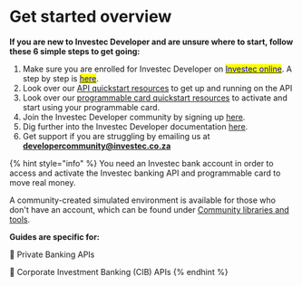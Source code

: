 # Get started overview

**If you are new to Investec Developer and are unsure where to start, follow these 6 simple steps to get going:**

1. Make sure you are enrolled for Investec Developer on [<mark style="color:blue;">Investec online</mark>](https://login.secure.investec.com/wpaas). A step by step is [<mark style="color:blue;">here</mark>](https://investec.gitbook.io/programmable-banking-community-wiki/get-started/self-enrollment-guide).
2. Look over our [API quickstart resources](https://investec.gitbook.io/programmable-banking-community-wiki/get-started/api-quick-start-guide) to get up and running on the API
3. Look over our [programmable card quickstart resources](https://investec.gitbook.io/programmable-banking-community-wiki/get-started/card-quick-start-guide) to activate and start using your programmable card.
4. Join the Investec Developer community by signing up [here](https://jf18emj1p49.typeform.com/to/RXy7DHSD?typeform-source=investec.gitbook.io).
5. Dig further into the Investec Developer documentation [here](https://developer.investec.com/za/home).
6. Get support if you are struggling by emailing us at **developercommunity@investec.co.za**

{% hint style="info" %}
You need an Investec bank account in order to access and activate the Investec banking API and programmable card to move real money.&#x20;

A community-created simulated environment is available for those who don't have an account, which can be found under [Community libraries and tools](https://investec.gitbook.io/programmable-banking-community-wiki/get-building/community-libraries-and-tools).



**Guides are specific for:**&#x20;

🏦 Private Banking APIs

&#x20;🧰 Corporate Investment Banking (CIB) APIs
{% endhint %}
